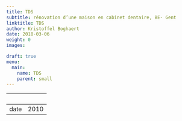 ```yaml
---
title: TDS
subtitle: rénovation d’une maison en cabinet dentaire, BE- Gent
linktitle: TDS
author: Kristoffel Boghaert
date: 2018-03-06
weight: 0
images:

draft: true
menu:
  main:
    name: TDS
    parent: small
---
```


&nbsp;|&nbsp;
------|------
date		|		2010
